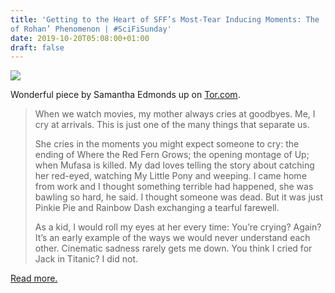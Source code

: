 ```yaml
---
title: 'Getting to the Heart of SFF’s Most-Tear Inducing Moments: The ‘Riders
of Rohan’ Phenomenon | #SciFiSunday'
date: 2019-10-20T05:08:00+01:00
draft: false
---
```


![](https://cdn-blog.adafruit.com/uploads/2019/10/AvengersEndgame-ROR-600x330.png)

Wonderful piece by Samantha Edmonds up on [Tor.com](https://www.tor.com/2019/10/08/getting-to-the-heart-of-sffs-most-tear-inducing-moments-the-riders-of-rohan-phenomenon/).

> When we watch movies, my mother always cries at goodbyes. Me, I cry at arrivals. This is just one of the many things that separate us.
> 
> She cries in the moments you might expect someone to cry: the ending of Where the Red Fern Grows; the opening montage of Up; when Mufasa is killed. My dad loves telling the story about catching her red-eyed, watching My Little Pony and weeping. I came home from work and I thought something terrible had happened, she was bawling so hard, he said. I thought someone was dead. But it was just Pinkie Pie and Rainbow Dash exchanging a tearful farewell.
> 
> As a kid, I would roll my eyes at her every time: You’re crying? Again? It’s an early example of the ways we would never understand each other. Cinematic sadness rarely gets me down. You think I cried for Jack in Titanic? I did not.

[Read more.](https://www.tor.com/2019/10/08/getting-to-the-heart-of-sffs-most-tear-inducing-moments-the-riders-of-rohan-phenomenon/)